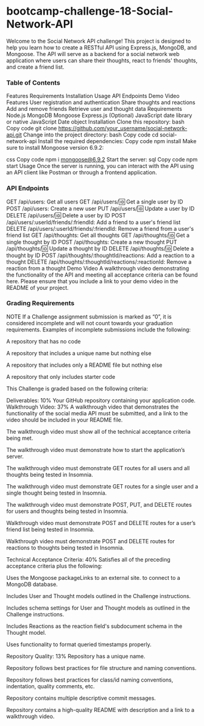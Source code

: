 # bootcamp-challenge-18-Social-Network-API

Welcome to the Social Network API challenge! This project is designed to help you learn how to create a RESTful API using Express.js, MongoDB, and Mongoose. The API will serve as a backend for a social network web application where users can share their thoughts, react to friends' thoughts, and create a friend list.

### Table of Contents
Features
Requirements
Installation
Usage
API Endpoints
Demo Video
Features
User registration and authentication
Share thoughts and reactions
Add and remove friends
Retrieve user and thought data
Requirements
Node.js
MongoDB
Mongoose
Express.js
(Optional) JavaScript date library or native JavaScript Date object
Installation
Clone this repository:
bash
Copy code
git clone https://github.com/your_username/social-network-api.git
Change into the project directory:
bash
Copy code
cd social-network-api
Install the required dependencies:
Copy code
npm install
Make sure to install Mongoose version 6.9.2:

css
Copy code
npm i mongoose@6.9.2
Start the server:
sql
Copy code
npm start
Usage
Once the server is running, you can interact with the API using an API client like Postman or through a frontend application.

### API Endpoints
GET /api/users: Get all users
GET /api/users/:id: Get a single user by ID
POST /api/users: Create a new user
PUT /api/users/:id: Update a user by ID
DELETE /api/users/:id: Delete a user by ID
POST /api/users/:userId/friends/:friendId: Add a friend to a user's friend list
DELETE /api/users/:userId/friends/:friendId: Remove a friend from a user's friend list
GET /api/thoughts: Get all thoughts
GET /api/thoughts/:id: Get a single thought by ID
POST /api/thoughts: Create a new thought
PUT /api/thoughts/:id: Update a thought by ID
DELETE /api/thoughts/:id: Delete a thought by ID
POST /api/thoughts/:thoughtId/reactions: Add a reaction to a thought
DELETE /api/thoughts/:thoughtId/reactions/:reactionId: Remove a reaction from a thought
Demo Video
A walkthrough video demonstrating the functionality of the API and meeting all acceptance criteria can be found here. Please ensure that you include a link to your demo video in the README of your project.

### Grading Requirements
NOTE
If a Challenge assignment submission is marked as “0”, it is considered incomplete and will not count towards your graduation requirements. Examples of incomplete submissions include the following:

A repository that has no code

A repository that includes a unique name but nothing else

A repository that includes only a README file but nothing else

A repository that only includes starter code

This Challenge is graded based on the following criteria:

Deliverables: 10%
Your GitHub repository containing your application code.
Walkthrough Video: 37%
A walkthrough video that demonstrates the functionality of the social media API must be submitted, and a link to the video should be included in your README file.

The walkthrough video must show all of the technical acceptance criteria being met.

The walkthrough video must demonstrate how to start the application’s server.

The walkthrough video must demonstrate GET routes for all users and all thoughts being tested in Insomnia.

The walkthrough video must demonstrate GET routes for a single user and a single thought being tested in Insomnia.

The walkthrough video must demonstrate POST, PUT, and DELETE routes for users and thoughts being tested in Insomnia.

Walkthrough video must demonstrate POST and DELETE routes for a user’s friend list being tested in Insomnia.

Walkthrough video must demonstrate POST and DELETE routes for reactions to thoughts being tested in Insomnia.

Technical Acceptance Criteria: 40%
Satisfies all of the preceding acceptance criteria plus the following:

Uses the Mongoose packageLinks to an external site. to connect to a MongoDB database.

Includes User and Thought models outlined in the Challenge instructions.

Includes schema settings for User and Thought models as outlined in the Challenge instructions.

Includes Reactions as the reaction field's subdocument schema in the Thought model.

Uses functionality to format queried timestamps properly.

Repository Quality: 13%
Repository has a unique name.

Repository follows best practices for file structure and naming conventions.

Repository follows best practices for class/id naming conventions, indentation, quality comments, etc.

Repository contains multiple descriptive commit messages.

Repository contains a high-quality README with description and a link to a walkthrough video.

